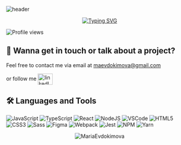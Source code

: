 ![header](https://capsule-render.vercel.app/api?type=waving&height=245&color=gradient&customColorList=30,2,2,5,30&text=Hello%20World!&reversal=false&textBg=false&fontColor=fff&fontSize=80&fontAlign=48&fontAlignY=30&animation=fadeIn&desc=%20I'm%20Mariia%20Evdokimova&descSize=30&descAlign=60&descAlignY=48)

<div align="center"><a href="https://git.io/typing-svg">
  <img src="https://readme-typing-svg.herokuapp.com?font=Fira+Code&weight=600&size=30&pause=1500&color=5575FF&width=400&lines=Frontend+Developer" alt="Typing SVG" />
</a>
</div>

![Profile views](https://komarev.com/ghpvc/?username=MariaEvdokimova&label=Profile%20views&color=5575ff&style=flat)

## 💬 Wanna get in touch or talk about a project?
<div class="badges-githubstats">
<p>Feel free to contact me via email at <a href="mailto:maevdokimova@gmail.com">maevdokimova@gmail.com</a></p>
<p>or follow me <a href="https://www.linkedin.com/in/mariiaevdokimova/" target="_blank"  rel=" noopener noreferrer" style="{color: #900}:hover {color: red}">
<img align="center" src="https://raw.githubusercontent.com/rahuldkjain/github-profile-readme-generator/master/src/images/icons/Social/linked-in-alt.svg" alt="linkedIn Mariia Evdokimova" height="30" width="40" />
</a></p>
</div>

## 🛠 Languages and Tools

![JavaScript](https://img.shields.io/badge/-JavaScript-000000?style=flat&logo=javascript&logoColor=#F7DF1E)
![TypeScript](https://img.shields.io/badge/-TypeScript-000000?style=flat&logo=typescript&logoColor=#3178C6)
![React](https://img.shields.io/badge/-React-000000?style=flat&logo=react&logoColor=#DD0031)
![NodeJS](https://img.shields.io/badge/-NodeJS-000000?style=flat&logo=node&logoColor=#777BB4)
![VSCode](https://img.shields.io/badge/-VSCode-000000?style=flat&logo=visualstudiocode&logoColor=#21759B)
![HTML5](https://img.shields.io/badge/-HTML5-000000?style=flat&logo=html5&logoColor=#E34F26)
![CSS3](https://img.shields.io/badge/-CSS3-000000?style=flat&logo=css3&logoColor=#1572B6)
![Sass](https://img.shields.io/badge/-Sass-000000?style=flat&logo=sass&logoColor=#CC6699)
![Figma](https://img.shields.io/badge/-Figma-000000?style=flat&logo=figma&logoColor=#7952B3)
![Webpack](https://img.shields.io/badge/-Webpack-000000?style=flat&logo=webpack&logoColor=#FFCA28)
![Jest](https://img.shields.io/badge/-Jest-000000?style=flat&logo=jest&logoColor=#FFCA28)
![NPM](https://img.shields.io/badge/-NPM-000000?style=flat&logo=npm&logoColor=#FFCA28)
![Yarn](https://img.shields.io/badge/-Yarn-000000?style=flat&logo=yarn&logoColor=#FFCA28)



<p align="center"><img src="https://github-readme-stats.vercel.app/api/top-langs/?username=MariaEvdokimova&layout=compact"  alt="MariaEvdokimova" /></p>

<!--
**MariaEvdokimova/MariaEvdokimova** is a ✨ _special_ ✨ repository because its `README.md` (this file) appears on your GitHub profile.

Here are some ideas to get you started:

- 🔭 I’m currently working on ...
- 🌱 I’m currently learning ...
- 👯 I’m looking to collaborate on ...
- 🤔 I’m looking for help with ...
- 💬 Ask me about ...
- 📫 How to reach me: ...
- 😄 Pronouns: ...
- ⚡ Fun fact: ...
-->
